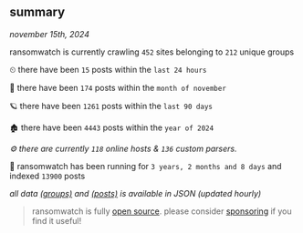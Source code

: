 
## summary
_november 15th, 2024_

ransomwatch is currently crawling `452` sites belonging to `212` unique groups

⏲ there have been `15` posts within the `last 24 hours`

🦈 there have been `174` posts within the `month of november`

🪐 there have been `1261` posts within the `last 90 days`

🏚 there have been `4443` posts within the `year of 2024`

_⚙️ there are currently `118` online hosts & `136` custom parsers._

🦕 ransomwatch has been running for `3 years, 2 months and 8 days` and indexed `13900` posts

_all data  [(groups)](http://ransomwhat.telemetry.ltd/groups) and [(posts)](http://ransomwhat.telemetry.ltd/posts) is available in JSON (updated hourly)_

> ransomwatch is fully [open source](https://github.com/joshhighet/ransomwatch#ransomwatch--). please consider [sponsoring](https://github.com/sponsors/joshhighet) if you find it useful!
